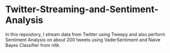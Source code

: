 # Twitter-Streaming-and-Sentiment-Analysis
In this repository, I stream data from Twitter using Tweepy and also perform Sentiment Analysis on about 200 tweets using VaderSentiment and Naive Bayes Classifier from nltk.
